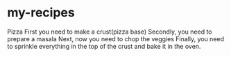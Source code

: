 # my-recipes
Pizza
First you need to make a crust(pizza base)
Secondly, you need to prepare a masala
Next, now you need to chop the veggies
Finally, you need to sprinkle everything in the top of the crust and bake it in the oven.